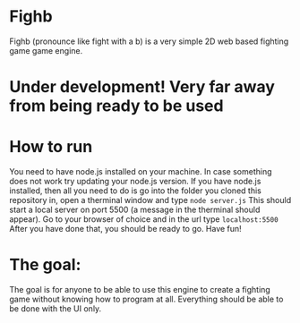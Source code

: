 # Fighb
Fighb (pronounce like fight with a b) is a very simple 2D web based fighting game game engine.

# Under development! Very far away from being ready to be used

# How to run
You need to have node.js installed on your machine. In case something does not work try updating your node.js version.
If you have node.js installed, then all you need to do is go into the folder you cloned this repository in, open a therminal window and type ```node server.js```
This should start a local server on port 5500 (a message in the therminal should appear). Go to your browser of choice and in the url type ```localhost:5500```
After you have done that, you should be ready to go. Have fun!

# The goal:
The goal is for anyone to be able to use this engine to create a fighting game without knowing how to program at all. Everything should be able to be done with the UI only.